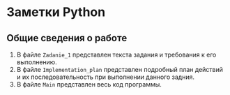 # Заметки Python
## Общие сведения о работе
1. В файле `Zadanie_1` представлен текста задания и требования к его выполнению.
2. В файле `Implementation_plan` представлен подробный план действий и их последовательность при выполнении данного задния.
3. В файле `Main` представлен весь код программы.